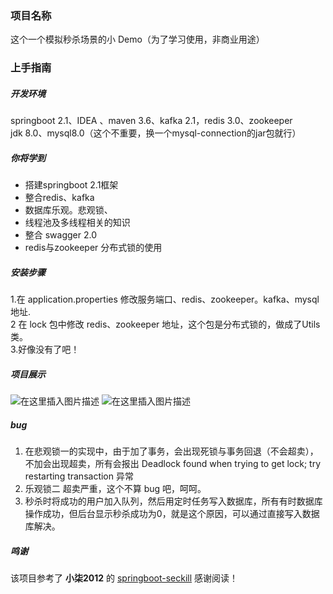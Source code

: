 ### 项目名称
这个一个模拟秒杀场景的小 Demo（为了学习使用，非商业用途）
### 上手指南
##### 开发环境
springboot 2.1、IDEA  、maven 3.6、kafka 2.1，redis 3.0、zookeeper\
jdk 8.0、mysql8.0（这个不重要，换一个mysql-connection的jar包就行）
##### 你将学到
+ 搭建springboot 2.1框架
+ 整合redis、kafka
+ 数据库乐观。悲观锁、
+ 线程池及多线程相关的知识
+ 整合 swagger 2.0
+ redis与zookeeper 分布式锁的使用


##### 安装步骤
1.在 application.properties 修改服务端口、redis、zookeeper。kafka、mysql地址.\
2 在 lock 包中修改 redis、zookeeper 地址，这个包是分布式锁的，做成了Utils类。\
3.好像没有了吧！
##### 项目展示
![在这里插入图片描述](https://img-blog.csdnimg.cn/20190508194336891.png?x-oss-process=image/watermark,type_ZmFuZ3poZW5naGVpdGk,shadow_10,text_aHR0cHM6Ly9ibG9nLmNzZG4ubmV0L3FxXzM2NjQ3MTc2,size_16,color_FFFFFF,t_70)
![在这里插入图片描述](https://img-blog.csdnimg.cn/20190508194356658.png)
##### bug
1. 在悲观锁一的实现中，由于加了事务，会出现死锁与事务回退（不会超卖），不加会出现超卖，所有会报出  Deadlock found when trying to get lock; try restarting transaction 异常
2. 乐观锁二 超卖严重，这个不算 bug 吧，呵呵。
3. 秒杀时将成功的用户加入队列，然后用定时任务写入数据库，所有有时数据库操作成功，但后台显示秒杀成功为0，就是这个原因，可以通过直接写入数据库解决。

##### 鸣谢
该项目参考了 **小柒2012** 的 [springboot-seckill](https://gitee.com/52itstyle/spring-boot-seckill)
感谢阅读！


